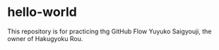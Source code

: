 # hello-world
This repository is for practicing thg GitHub Flow
Yuyuko Saigyouji, the owner of Hakugyoku Rou.
